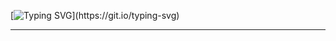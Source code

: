 <!---
mt7180/mt7180 is a ✨ special ✨ repository because its `README.md` (this file) appears on your GitHub profile.
You can click the Preview link to take a look at your changes.
--->
[![Typing SVG](https://readme-typing-svg.demolab.com/?lines=Never.+Stop.+Learning.)](https://git.io/typing-svg)

---
